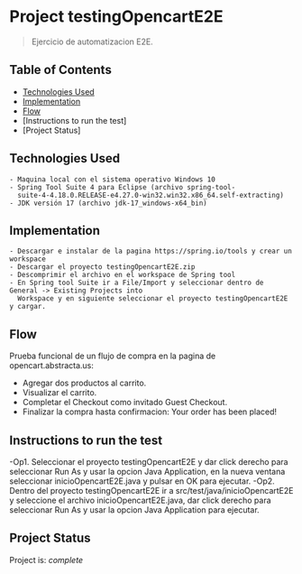 # Project testingOpencartE2E
> Ejercicio de automatizacion E2E.

## Table of Contents
* [Technologies Used](#Prerequisitos)
* [Implementation](#Implementacion)
* [Flow](#flujo)
* [Instructions to run the test]
* [Project Status]


## Technologies Used
	- Maquina local con el sistema operativo Windows 10
	- Spring Tool Suite 4 para Eclipse (archivo spring-tool-
	  suite-4-4.18.0.RELEASE-e4.27.0-win32.win32.x86_64.self-extracting)
	- JDK versión 17 (archivo jdk-17_windows-x64_bin)


## Implementation
    - Descargar e instalar de la pagina https://spring.io/tools y crear un workspace
	- Descargar el proyecto testingOpencartE2E.zip 
	- Descomprimir el archivo en el workspace de Spring tool
	- En Spring tool Suite ir a File/Import y seleccionar dentro de General -> Existing Projects into 
	  Workspace y en siguiente seleccionar el proyecto testingOpencartE2E y cargar.


## Flow
Prueba funcional de un flujo de compra en la pagina de opencart.abstracta.us:
- Agregar dos productos al carrito.
- Visualizar el carrito.
- Completar el Checkout como invitado Guest Checkout.
- Finalizar la compra hasta confirmacion: Your order has been placed!

## Instructions to run the test
-Op1. Seleccionar el proyecto testingOpencartE2E y dar click derecho para seleccionar Run As y usar 
      la opcion Java Application, en la nueva ventana seleccionar inicioOpencartE2E.java y pulsar 
	  en OK para ejecutar.
-Op2. Dentro del proyecto testingOpencartE2E ir a src/test/java/inicioOpencartE2E y seleccione el 
      archivo inicioOpencartE2E.java, dar click derecho para seleccionar Run As y usar la opcion 
	  Java Application para ejecutar.


## Project Status
Project is:  _complete_

